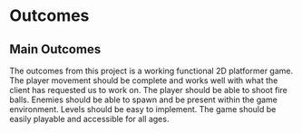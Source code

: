 # Outcomes

## Main Outcomes

The outcomes from this project is a working functional 2D platformer game.
The player movement should be complete and works well with what the client has requested us to work on.
The player should be able to shoot fire balls.
Enemies should be able to spawn and be present within the game environment.
Levels should be easy to implement.
The game should be easily playable and accessible for all ages.
